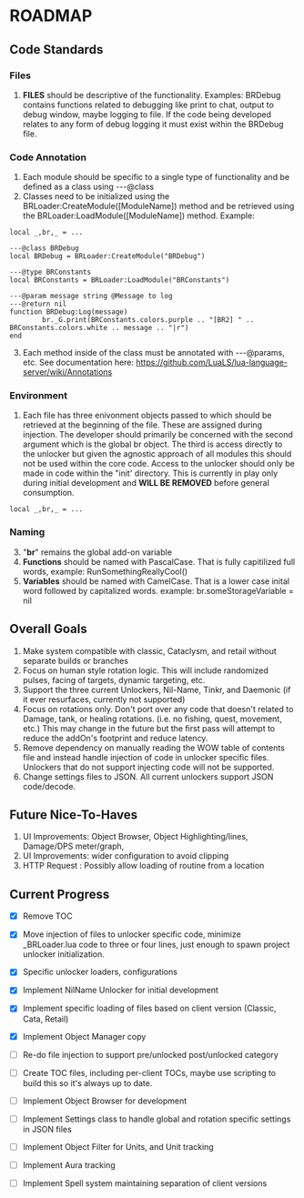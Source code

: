 # ROADMAP

## Code Standards
### Files
1. **FILES** should be descriptive of the functionality.  Examples: BRDebug contains functions related to debugging like print to chat, output to debug window, maybe logging to file.  If the code being developed relates to any form of debug logging it must exist within the BRDebug file.

### Code Annotation
1. Each module should be specific to a single type of functionality and be defined as a class using ---@class
2. Classes need to be initialized using the BRLoader:CreateModule([ModuleName]) method and be retrieved using the BRLoader:LoadModule([ModuleName]) method.
    Example:

```
local _,br,_ = ...

---@class BRDebug
local BRDebug = BRLoader:CreateModule("BRDebug")

---@type BRConstants
local BRConstants = BRLoader:LoadModule("BRConstants")

---@param message string @Message to log
---@return nil
function BRDebug:Log(message)
        br._G.print(BRConstants.colors.purple .. "[BR2] " .. BRConstants.colors.white .. message .. "|r")
end
```
   
3. Each method inside of the class must be annotated with ---@params, etc.  See documentation here: https://github.com/LuaLS/lua-language-server/wiki/Annotations

### Environment
1. Each file has three enivonment objects passed to which should be retrieved at the beginning of the file. These are assigned during injection.  The developer should primarily be concerned with the second argument which is the global br object.  The third is access directly to the unlocker but given the agnostic approach of all modules this should not be used within the core code.  Access to the unlocker should only be made in code within the "init' directory.   This is currently in play only during initial development and **WILL BE REMOVED** before general consumption.
```
local _,br,_ = ...
```

### Naming
3. "**br**" remains the global add-on variable
4.  **Functions** should be named with PascalCase. That is fully capitilized full words, example: RunSomethingReallyCool()
5.  **Variables** should be named with CamelCase. That is a lower case inital word followed by capitalized words.  example: br.someStorageVariable = nil

## Overall Goals
1. Make system compatible with classic, Cataclysm, and retail without separate builds or branches
2. Focus on human style rotation logic.  This will include randomized pulses, facing of targets, dynamic targeting, etc.
3. Support the three current Unlockers, Nil-Name, Tinkr, and Daemonic (if it ever resurfaces, currently not supported)
4. Focus on rotations only.  Don't port over any code that doesn't related to Damage, tank, or healing rotations. (i.e. no fishing, quest, movement, etc.)  This may change in the future but the first pass will attempt to reduce the addOn's footprint and reduce latency.
5. Remove dependency on manually reading the WOW table of contents file and instead handle injection of code in unlocker specific files.  Unlockers that do not support injecting code will not be supported.
6. Change settings files to JSON. All current unlockers support JSON code/decode.

## Future Nice-To-Haves
1. UI Improvements:  Object Browser, Object Highlighting/lines, Damage/DPS meter/graph,
2. UI Improvements:  wider configuration to avoid clipping
3. HTTP Request   :  Possibly allow loading of routine from a location

## Current Progress
- [x] Remove TOC
- [x] Move injection of files to unlocker specific code, minimize _BRLoader.lua code to three or four lines, just enough to spawn project unlocker initialization.
- [x] Specific unlocker loaders, configurations
- [x] Implement NilName Unlocker for initial development
- [x] Implement specific loading of files based on client version (Classic, Cata, Retail)
- [x] Implement Object Manager copy
- [ ] Re-do file injection to support pre/unlocked post/unlocked category
- [ ] Create TOC files, including per-client TOCs, maybe use scripting to build this so it's always up to date.
- [ ] Implement Object Browser for development
- [ ] Implement Settings class to handle global and rotation specific settings in JSON files
- [ ] Implement Object Filter for Units, and Unit tracking
- [ ] Implement Aura tracking
- [ ] Implement Spell system maintaining separation of client versions


